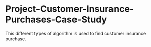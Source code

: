 # Project-Customer-Insurance-Purchases-Case-Study
This different types of algorithm is used to find customer insurance purchase. 
